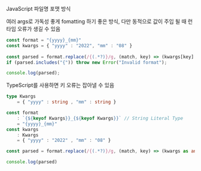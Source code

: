 


JavaScript 파일명 포맷 방식

여러 args로 가독성 좋게 fomatting 하기 좋은 방식, 다만 동적으로 값이 주입 될 때 런타임 오류가 생길 수 있음
```javascript
const format = "{yyyy}_{mm}"  
const kwargs = { "yyyy" : "2022", "mm" : "08" } 
  
const parsed = format.replace(/{(.*?)}/g, (match, key) => (kwargs[key] || match));
if (parsed.includes("{")) throw new Error("Invalid format");  

console.log(parsed);
```

TypeScript를 사용하면 키 오류는 잡아낼 수 있음

```typescript
type Kwargs  
	= { "yyyy" : string , "mm" : string }  

const format  
	: `{${keyof Kwargs}}_{${keyof Kwargs}}` // String Literal Type  
	= "{yyyy}_{mm}"  
const kwargs  
	: Kwargs  
	= { "yyyy" : "2022" , "mm" : "08" }  

const parsed = format.replace(/{(.*?)}/g, (match, key) => (kwargs as any)[key]) 

console.log(parsed)
```